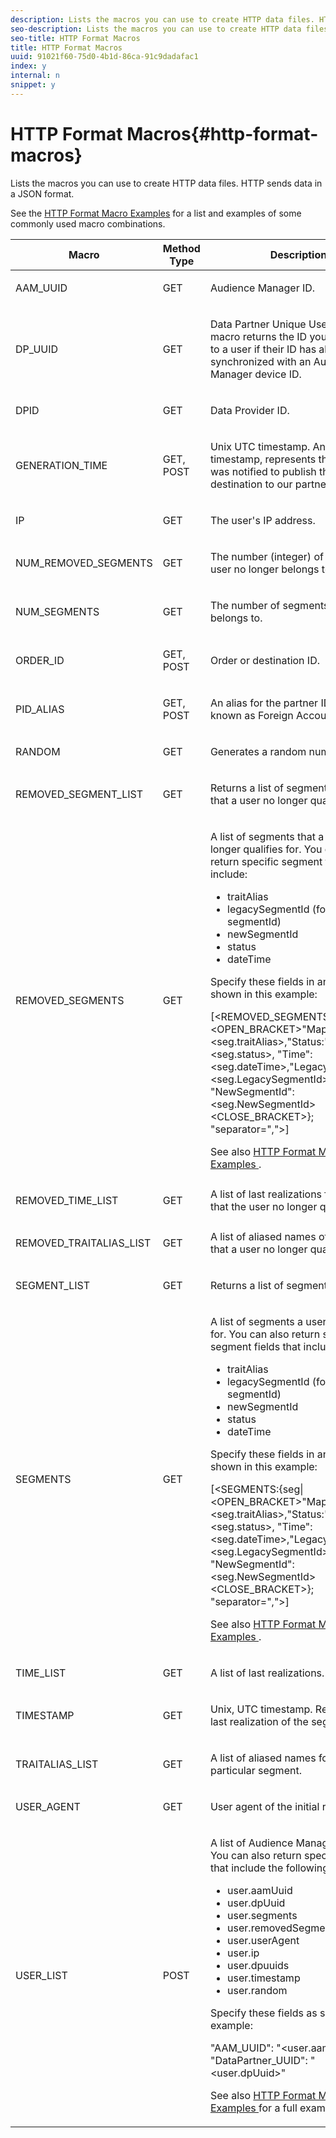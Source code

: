 ```yaml
---
description: Lists the macros you can use to create HTTP data files. HTTP sends data in a JSON format.
seo-description: Lists the macros you can use to create HTTP data files. HTTP sends data in a JSON format.
seo-title: HTTP Format Macros
title: HTTP Format Macros
uuid: 91021f60-75d0-4b1d-86ca-91c9dadafac1
index: y
internal: n
snippet: y
---
```


# HTTP Format Macros{#http-format-macros}

Lists the macros you can use to create HTTP data files. HTTP sends data in a JSON format.



See the [HTTP Format Macro Examples](../formats/web-format-examples.md#reference_98828E32B0964FF9AAC7C5400E88BA31) for a list and examples of some commonly used macro combinations. 

<table id="table_72A72EA63C3643FB84B47A76CD2CC1CA"> 
 <thead> 
  <tr> 
   <th colname="col1" class="entry"> Macro </th> 
   <th colname="col2" class="entry"> Method Type </th> 
   <th colname="col3" class="entry"> Description </th> 
  </tr> 
 </thead>
 <tbody> 
  <tr> 
   <td colname="col1"> <p> <span class="codeph"> AAM_UUID </span> </p> </td> 
   <td colname="col2"> <p> <span class="codeph"> GET </span> </p> </td> 
   <td colname="col3"> <p> <span class="keyword"> Audience Manager </span> ID. </p> </td> 
  </tr> 
  <tr> 
   <td colname="col1"> <p> <span class="codeph"> DP_UUID </span> </p> </td> 
   <td colname="col2"> <p> <span class="codeph"> GET </span> </p> </td> 
   <td colname="col3"> <p>Data Partner Unique User ID. This macro returns the ID you’ve assigned to a user if their ID has already been synchronized with an <span class="keyword"> Audience Manager </span> device ID. </p> </td> 
  </tr> 
  <tr> 
   <td colname="col1"> <p> <span class="codeph"> DPID </span> </p> </td> 
   <td colname="col2"> <p> <span class="codeph"> GET </span> </p> </td> 
   <td colname="col3"> <p>Data Provider ID. </p> </td> 
  </tr> 
  <tr> 
   <td colname="col1"> <p> <span class="codeph"> GENERATION_TIME </span> </p> </td> 
   <td colname="col2"> <p> <span class="codeph"> GET, POST </span> </p> </td> 
   <td colname="col3"> <p>Unix UTC timestamp. An internal timestamp, represents the time AAM was notified to publish the <span class="wintitle"> S2S </span> destination to our partners. </p> </td> 
  </tr> 
  <tr> 
   <td colname="col1"> <p> <span class="codeph"> IP </span> </p> </td> 
   <td colname="col2"> <p> <span class="codeph"> GET </span> </p> </td> 
   <td colname="col3"> <p>The user's IP address. </p> </td> 
  </tr> 
  <tr> 
   <td colname="col1"> <p> <span class="codeph"> NUM_REMOVED_SEGMENTS </span> </p> </td> 
   <td colname="col2"> <p> <span class="codeph"> GET </span> </p> </td> 
   <td colname="col3"> <p>The number (integer) of segments a user no longer belongs to. </p> </td> 
  </tr> 
  <tr> 
   <td colname="col1"> <p> <span class="codeph"> NUM_SEGMENTS </span> </p> </td> 
   <td colname="col2"> <p> <span class="codeph"> GET </span> </p> </td> 
   <td colname="col3"> <p>The number of segments a user belongs to. </p> </td> 
  </tr> 
  <tr> 
   <td colname="col1"> <p> <span class="codeph"> ORDER_ID </span> </p> </td> 
   <td colname="col2"> <p> <span class="codeph"> GET, POST </span> </p> </td> 
   <td colname="col3"> <p>Order or destination ID. </p> </td> 
  </tr> 
  <tr> 
   <td colname="col1"> <p> <span class="codeph"> PID_ALIAS </span> </p> </td> 
   <td colname="col2"> <p> <span class="codeph"> GET, POST </span> </p> </td> 
   <td colname="col3"> <p>An alias for the partner ID. Also known as Foreign Account ID. </p> </td> 
  </tr> 
  <tr> 
   <td colname="col1"> <p> <span class="codeph"> RANDOM </span> </p> </td> 
   <td colname="col2"> <p> <span class="codeph"> GET </span> </p> </td> 
   <td colname="col3"> <p>Generates a random number. </p> </td> 
  </tr> 
  <tr> 
   <td colname="col1"> <p> <span class="codeph"> REMOVED_SEGMENT_LIST </span> </p> </td> 
   <td colname="col2"> <p> <span class="codeph"> GET </span> </p> </td> 
   <td colname="col3"> <p>Returns a list of segment IDs, if any, that a user no longer qualifies for. </p> </td> 
  </tr> 
  <tr> 
   <td colname="col1"> <p> <span class="codeph"> REMOVED_SEGMENTS </span> </p> </td> 
   <td colname="col2"> <p> <span class="codeph"> GET </span> </p> </td> 
   <td colname="col3"> <p>A list of segments that a user no longer qualifies for. You can also return specific segment fields that include: </p> <p> 
     <ul id="ul_29B83093A7624A908F0C06F2A248981A"> 
      <li id="li_57A60A54F5D44E38ACB4E2648095F246"> <span class="codeph"> traitAlias </span> </li> 
      <li id="li_4079F646493F40DBA0CE75D662A69454"> <span class="codeph"> legacySegmentId (formerly segmentId) </span> </li> 
      <li id="li_D3509A2D379E4C1FB3BC1B5E7D45A916"> <span class="codeph"> newSegmentId </span> </li> 
      <li id="li_EA901C20EEEB4CFAA39A5E0E822D2394"> <span class="codeph"> status </span> </li> 
      <li id="li_6310E21F88CC4691980DD3C9D551409F"> <span class="codeph"> dateTime </span> </li> 
     </ul> </p> <p>Specify these fields in an array as shown in this example: </p> <p> <span class="codeph"> [&lt;REMOVED_SEGMENTS:{seg|&lt;OPEN_BRACKET&gt;"Mapping":&lt;seg.traitAlias&gt;,"Status:"&lt;seg.status&gt;, "Time":&lt;seg.dateTime&gt;,"LegacySegmentId":&lt;seg.LegacySegmentId&gt;, "NewSegmentId":&lt;seg.NewSegmentId&gt;&lt;CLOSE_BRACKET&gt;}; "separator=","&gt;] </span> </p> <p>See also <a href="../formats/web-format-examples.md#reference_98828E32B0964FF9AAC7C5400E88BA31" format="dita" scope="local"> HTTP Format Macro Examples </a>. </p> </td> 
  </tr> 
  <tr> 
   <td colname="col1"> <p> <span class="codeph"> REMOVED_TIME_LIST </span> </p> </td> 
   <td colname="col2"> <p> <span class="codeph"> GET </span> </p> </td> 
   <td colname="col3"> A list of last realizations for segments that the user no longer qualifies for. </td> 
  </tr> 
  <tr> 
   <td colname="col1"> <p> <span class="codeph"> REMOVED_TRAITALIAS_LIST </span> </p> </td> 
   <td colname="col2"> <p> <span class="codeph"> GET </span> </p> </td> 
   <td colname="col3"> <p>A list of aliased names of segments that a user no longer qualifies for. </p> </td> 
  </tr> 
  <tr> 
   <td colname="col1"> <p> <span class="codeph"> SEGMENT_LIST </span> </p> </td> 
   <td colname="col2"> <p> <span class="codeph"> GET </span> </p> </td> 
   <td colname="col3"> <p>Returns a list of segment IDs. </p> </td> 
  </tr> 
  <tr> 
   <td colname="col1"> <p> <span class="codeph"> SEGMENTS </span> </p> </td> 
   <td colname="col2"> <p> <span class="codeph"> GET </span> </p> </td> 
   <td colname="col3"> <p>A list of segments a user qualifies for. You can also return specific segment fields that include: </p> <p> 
     <ul id="ul_9209683A8E0A4B8081E5EFA4602F743F"> 
      <li id="li_D796526C1C9E45BEA891D619539888C4"> <span class="codeph"> traitAlias </span> </li> 
      <li id="li_BF12E010E1AD432C84605B9817F209DD"> <span class="codeph"> legacySegmentId (formerly segmentId) </span> </li> 
      <li id="li_4A81E3B715254549B9EADB983A2FC32B"> <span class="codeph"> newSegmentId </span> </li> 
      <li id="li_1F01A60829DF4C87879D94299E1D589C"> <span class="codeph"> status </span> </li> 
      <li id="li_E52F10CD5A04487D81A4B1750B0DC4E3"> <span class="codeph"> dateTime </span> </li> 
     </ul> </p> <p>Specify these fields in an array as shown in this example: </p> <p> <span class="codeph"> [&lt;SEGMENTS:{seg|&lt;OPEN_BRACKET&gt;"Mapping":&lt;seg.traitAlias&gt;,"Status:"&lt;seg.status&gt;, "Time":&lt;seg.dateTime&gt;,"LegacySegmentId":&lt;seg.LegacySegmentId&gt;, "NewSegmentId":&lt;seg.NewSegmentId&gt;&lt;CLOSE_BRACKET&gt;}; "separator=","&gt;] </span> </p> <p>See also <a href="../formats/web-format-examples.md#reference_98828E32B0964FF9AAC7C5400E88BA31" format="dita" scope="local"> HTTP Format Macro Examples </a>. </p> </td> 
  </tr> 
  <tr> 
   <td colname="col1"> <p> <span class="codeph"> TIME_LIST </span> </p> </td> 
   <td colname="col2"> <p> <span class="codeph"> GET </span> </p> </td> 
   <td colname="col3"> <p>A list of last realizations. </p> </td> 
  </tr> 
  <tr> 
   <td colname="col1"> <p> <span class="codeph"> TIMESTAMP </span> </p> </td> 
   <td colname="col2"> <p> <span class="codeph"> GET </span> </p> </td> 
   <td colname="col3"> <p>Unix, UTC timestamp. Represents the last realization of the segment. </p> </td> 
  </tr> 
  <tr> 
   <td colname="col1"> <p> <span class="codeph"> TRAITALIAS_LIST </span> </p> </td> 
   <td colname="col2"> <p> <span class="codeph"> GET </span> </p> </td> 
   <td colname="col3"> <p>A list of aliased names for a particular segment. </p> </td> 
  </tr> 
  <tr> 
   <td colname="col1"> <p> <span class="codeph"> USER_AGENT </span> </p> </td> 
   <td colname="col2"> <p> <span class="codeph"> GET </span> </p> </td> 
   <td colname="col3"> <p>User agent of the initial request. </p> </td> 
  </tr> 
  <tr> 
   <td colname="col1"> <p> <span class="codeph"> USER_LIST </span> </p> </td> 
   <td colname="col2"> <p> <span class="codeph"> POST </span> </p> </td> 
   <td colname="col3"> <p>A list of <span class="keyword"> Audience Manager </span> user IDs. You can also return specific fields that include the following: </p> 
    <ul id="ul_B6857D809FDC46749B7E745BD8C45F8E"> 
     <li id="li_F31CD82D16ED41FD82518141D90B5B35"> <span class="codeph"> user.aamUuid </span> </li> 
     <li id="li_623FA758C84D4A2D9B25C7FBE90F62B7"> <span class="codeph"> user.dpUuid </span> </li> 
     <li id="li_976B941908EB494EB476B5FB68B8972D"> <span class="codeph"> user.segments </span> </li> 
     <li id="li_D7E129833D1E4D59A554FFCE353924EE"> <span class="codeph"> user.removedSegments </span> </li> 
     <li id="li_8B3DD69D3FE3493492FC9F162812FCD5"> <span class="codeph"> user.userAgent </span> </li> 
     <li id="li_8C7EA05585A64141876DF169C31322FE"> <span class="codeph"> user.ip </span> </li> 
     <li id="li_678076A31A7743C480F718C9E7A07E99"> <span class="codeph"> user.dpuuids </span> </li> 
     <li id="li_B598A5AED28C4304972E51DBD4E480D8"> <span class="codeph"> user.timestamp </span> </li> 
     <li id="li_8424D540282F449CA5AF6B3CC343DDCB"> <span class="codeph"> user.random </span> </li> 
    </ul> <p>Specify these fields as shown in this example: </p> <p> 
     <codeblock>
       "AAM_UUID":&nbsp;"&lt;user.aamUuid&gt;" 
"DataPartner_UUID":&nbsp;"&lt;user.dpUuid&gt;" 
     </codeblock> </p> <p>See also <a href="../formats/web-format-examples.md#reference_98828E32B0964FF9AAC7C5400E88BA31" format="dita" scope="local"> HTTP Format Macro Examples </a> for a full example. </p> </td> 
  </tr> 
 </tbody> 
</table>

